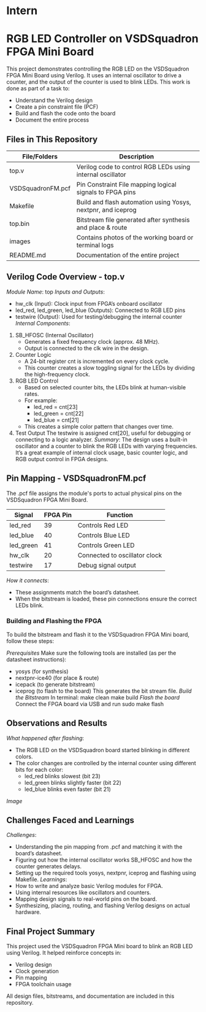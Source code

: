 # Intern

# RGB LED Controller on VSDSquadron FPGA Mini Board

This project demonstrates controlling the RGB LED on the VSDSquadron FPGA Mini Board using Verilog. It uses an internal oscillator to drive a counter, and the output of the counter is used to blink LEDs.
This work is done as part of a task to:
- Understand the Verilog design
- Create a pin constraint file (PCF)
- Build and flash the code onto the board
- Document the entire process

  
## Files in This Repository

| File/Folders       | Description |
|--------------------|-------------|
| top.v              | Verilog code to control RGB LEDs using internal oscillator |
| VSDSquadronFM.pcf  | Pin Constraint File mapping logical signals to FPGA pins |
| Makefile           | Build and flash automation using Yosys, nextpnr, and iceprog |
| top.bin            | Bitstream file generated after synthesis and place & route |
|  images            | Contains photos of the working board or terminal logs |
| README.md          | Documentation of the entire project |

## Verilog Code Overview - top.v

*Module Name*: top
*Inputs and Outputs*:
- hw_clk (Input): Clock input from FPGA’s onboard oscillator
- led_red, led_green, led_blue (Outputs): Connected to RGB LED pins
- testwire (Output): Used for testing/debugging the internal counter
*Internal Components*:
1. SB_HFOSC (Internal Oscillator)
   - Generates a fixed frequency clock (approx. 48 MHz).
   - Output is connected to the clk wire in the design.
2. Counter Logic
   - A 24-bit register cnt is incremented on every clock cycle.
   - This counter creates a slow toggling signal for the LEDs by dividing the high-frequency clock.
3. RGB LED Control
   - Based on selected counter bits, the LEDs blink at human-visible rates.
   - For example:
     - led_red = cnt[23]
     - led_green = cnt[22]
     - led_blue = cnt[21]
   - This creates a simple color pattern that changes over time.
 4. Test Output
     The testwire is assigned cnt[20], useful for debugging or connecting to a logic analyzer.
*Summary*:
The design uses a built-in oscillator and a counter to blink the RGB LEDs with varying frequencies. It’s a great example of internal clock usage, basic counter logic, and RGB output control in FPGA designs.


## Pin Mapping - VSDSquadronFM.pcf

The .pcf file assigns the module's ports to actual physical pins on the VSDSquadron FPGA Mini Board.

| Signal   | FPGA Pin | Function         |
|----------|----------|------------------|
| led_red  | 39       | Controls Red LED |
| led_blue | 40       | Controls Blue LED |
| led_green| 41       | Controls Green LED |
| hw_clk   | 20       | Connected to oscillator clock |
| testwire | 17       | Debug signal output |

*How it connects*:
- These assignments match the board’s datasheet.
- When the bitstream is loaded, these pin connections ensure the correct LEDs blink.


### Building and Flashing the FPGA

To build the bitstream and flash it to the VSDSquadron FPGA Mini board, follow these steps:

*Prerequisites*
Make sure the following tools are installed (as per the datasheet instructions):
- yosys (for synthesis)
- nextpnr-ice40 (for place & route)
- icepack (to generate bitstream)
- iceprog (to flash to the board)
This generates the bit stream file.
*Build the Bitstream*
In terminal:
make clean
make build
*Flash the board*
Connect the FPGA board via USB and run
sudo make flash


## Observations and Results

*What happened after flashing*:
- The RGB LED on the VSDSquadron board started blinking in different colors.
- The color changes are controlled by the internal counter using different bits for each color:
  - led_red blinks slowest (bit 23)
  - led_green blinks slightly faster (bit 22)
  - led_blue blinks even faster (bit 21)

*Image*


## Challenges Faced and Learnings

*Challenges*:
- Understanding the pin mapping from .pcf and matching it with the board’s datasheet.
- Figuring out how the internal oscillator works SB_HFOSC and how the counter generates delays.
- Setting up the required tools yosys, 
  nextpnr, iceprog and flashing using  Makefile.
*Learnings*:
- How to write and analyze basic Verilog modules for FPGA.
- Using internal resources like oscillators and counters.
- Mapping design signals to real-world pins on the board.
- Synthesizing, placing, routing, and flashing Verilog designs on actual hardware.


##  Final Project Summary

This project used the VSDSquadron FPGA Mini board to blink an RGB LED using Verilog. It helped reinforce concepts in:
- Verilog design
- Clock generation
- Pin mapping
- FPGA toolchain usage

All design files, bitstreams, and documentation are included in this repository.
